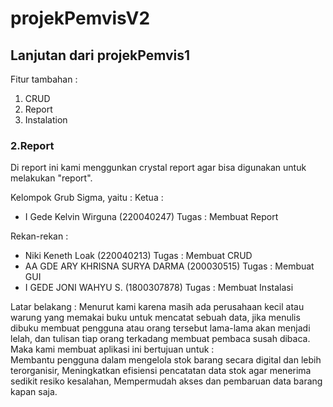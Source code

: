 # projekPemvisV2

## Lanjutan dari projekPemvis1

Fitur tambahan :
1. CRUD
2. Report
3. Instalation

### 2.Report
Di report ini kami menggunkan crystal report agar bisa digunakan untuk melakukan "report".

Kelompok Grub Sigma, yaitu :
Ketua : 
- I Gede Kelvin Wirguna (220040247)
Tugas : Membuat Report

Rekan-rekan : 
- Niki Keneth Loak (220040213)
Tugas : Membuat CRUD
- AA GDE ARY KHRISNA SURYA DARMA (200030515)
Tugas : Membuat GUI
- I GEDE JONI WAHYU S. (1800307878)
Tugas : Membuat Instalasi

Latar belakang : Menurut kami karena masih ada perusahaan kecil atau warung yang memakai buku untuk mencatat sebuah data,
jika menulis dibuku membuat pengguna atau orang tersebut lama-lama akan menjadi lelah, dan tulisan tiap orang terkadang membuat pembaca susah dibaca. 
Maka kami membuat aplikasi ini bertujuan untuk :  
Membantu pengguna dalam mengelola stok barang secara digital dan lebih terorganisir,
Meningkatkan efisiensi pencatatan data stok agar menerima sedikit resiko kesalahan,
Mempermudah akses dan pembaruan data barang kapan saja.	


